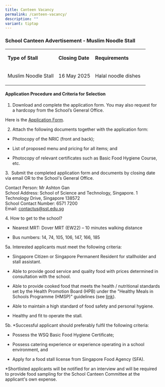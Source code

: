 ```yaml
---
title: Canteen Vacancy
permalink: /canteen-vacancy/
description: ""
variant: tiptap
---
```

<h3>School Canteen Advertisement - Muslim Noodle Stall</h3>
<table style="minWidth: 75px">
<colgroup>
<col>
<col>
<col>
</colgroup>
<tbody>
<tr>
<td rowspan="1" colspan="1">
<p><strong>Type of Stall</strong>
</p>
</td>
<td rowspan="1" colspan="1">
<p><strong>Closing Date</strong>
</p>
</td>
<td rowspan="1" colspan="1">
<p><strong>Requirements</strong>
</p>
</td>
</tr>
<tr>
<td rowspan="1" colspan="1">
<p>Muslim Noodle Stall</p>
</td>
<td rowspan="1" colspan="1">
<p>16 May 2025</p>
</td>
<td rowspan="1" colspan="1">
<p>Halal noodle dishes&nbsp;&nbsp;</p>
</td>
</tr>
</tbody>
</table>
<h4>Application Procedure and Criteria for Selection</h4>
<ol data-tight="true" class="tight">
<li>
<p>Download and complete the application form. You may also request for a
hardcopy from the School’s General Office.</p>
</li>
</ol>
<p>Here is the <a href="https://schadmsvc.moe.gov.sg/files/appexistingsch.pdf" rel="noopener noreferrer nofollow" target="_blank">Application Form</a>.</p>
<ol start="2" data-tight="true" class="tight">
<li>
<p>Attach the following documents together with the application form:</p>
</li>
</ol>
<ul>
<li>
<p>Photocopy of the NRIC (front and back);</p>
</li>
<li>
<p>List of proposed menu and pricing for all items; and</p>
</li>
<li>
<p>Photocopy of relevant certificates such as Basic Food Hygiene Course,
etc.</p>
</li>
</ul>
<p>3.&nbsp; Submit the completed application form and documents by closing
date via email OR to the School's General Office.</p>
<p>Contact Person: Mr Ashton Gan
<br>School Address: School of Science and Technology, Singapore. 1 Technology
Drive, Singapore 138572
<br>School Contact Number: 6571 7200
<br>Email: <a href="mailto:contactus@sst.edu.sg" rel="noopener noreferrer nofollow" target="_blank">contactus@sst.edu.sg</a>
</p>
<p>4. How to get to the school?</p>
<ul>
<li>
<p>Nearest MRT: Dover MRT (EW22) – 10 minutes walking distance</p>
</li>
<li>
<p>Bus numbers: 14, 74, 105, 106, 147, 166, 185</p>
</li>
</ul>
<p>5a. Interested applicants must meet the following criteria:</p>
<ul>
<li>
<p>Singapore Citizen or Singapore Permanent Resident for stallholder and
stall assistant.</p>
</li>
<li>
<p>Able to provide good service and quality food with prices determined in
consultation with the school.</p>
</li>
<li>
<p>Able to provide cooked food that meets the health / nutritional standards
set by the Health Promotion Board (HPB) under the "Healthy Meals in Schools
Programme (HMSP)" guidelines (see <a href="https://www.hpb.gov.sg/schools/school-programmes/healthy-meals-in-schools-programme" rel="noopener noreferrer nofollow" target="_blank">link</a>).</p>
</li>
<li>
<p>Able to maintain a high standard of food safety and personal hygiene.</p>
</li>
<li>
<p>Healthy and fit to operate the stall.</p>
</li>
</ul>
<p>5b. *Successful applicant should preferably fulfil the following criteria:</p>
<ul>
<li>
<p>Possess the WSQ Basic Food Hygiene Certificate;</p>
</li>
<li>
<p>Possess catering experience or experience operating in a school environment,
and</p>
</li>
<li>
<p>Apply for a food stall license from Singapore Food Agency (SFA).</p>
</li>
</ul>
<p>*Shortlisted applicants will be notified for an interview and will be
required to provide food sampling for the School Canteen Committee at the
applicant's own expense.
<br>
</p>
<p></p>